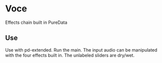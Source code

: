 # Voce
Effects chain built in PureData

## Use
Use with pd-extended. Run the main. The input audio can be manipulated with the four effects built in. The unlabeled sliders are dry/wet.
